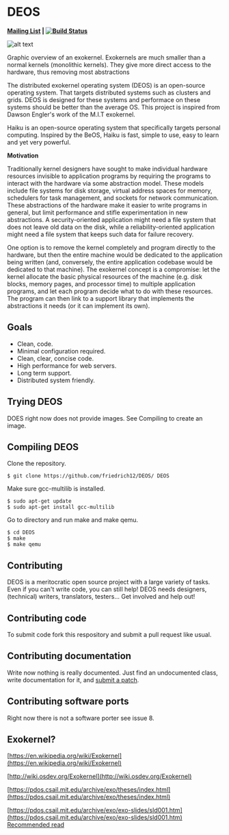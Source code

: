 DEOS
=======================
**[Mailing List](https://docs.google.com/forms/d/e/1FAIpQLSes4ibh1F-PTGdaPns6k446ODwOSNaju3DksLgOB_Zo-IMu_Q/viewform?usp=sf_link)
| [![Build Status](https://travis-ci.org/friedrich12/DEOS.svg?branch=master)](https://travis-ci.org/friedrich12/DEOS)**


![alt text](https://upload.wikimedia.org/wikipedia/commons/f/f2/Exokernel_revised%28english%29.png)


Graphic overview of an exokernel. Exokernels are much smaller than a normal kernels \(monolithic kernels\). They give more direct access to the hardware, thus removing most abstractions

The distributed exokernel operating system (DEOS) is an open-source operating system.
That targets distributed systems such as clusters and grids. DEOS is designed for these systems
and performace on these systems should be better than the average OS. This project is inspired from
Dawson Engler's work of the M.I.T exokernel.

Haiku is an open-source operating system that specifically targets personal
computing. Inspired by the BeOS, Haiku is fast, simple to use, easy to learn
and yet very powerful.

**Motivation**

Traditionally kernel designers have sought to make individual hardware resources invisible to application programs by requiring the programs to interact with the hardware via some abstraction model. These models include file systems for disk storage, virtual address spaces for memory, schedulers for task management, and sockets for network communication. These abstractions of the hardware make it easier to write programs in general, but limit performance and stifle experimentation in new abstractions. A security-oriented application might need a file system that does not leave old data on the disk, while a reliability-oriented application might need a file system that keeps such data for failure recovery.

One option is to remove the kernel completely and program directly to the hardware, but then the entire machine would be dedicated to the application being written \(and, conversely, the entire application codebase would be dedicated to that machine\). The exokernel concept is a compromise: let the kernel allocate the basic physical resources of the machine \(e.g. disk blocks, memory pages, and processor time\) to multiple application programs, and let each program decide what to do with these resources. The program can then link to a support library that implements the abstractions it needs \(or it can implement its own\).

Goals
------------
 * Clean, code. 
 * Minimal configuration required.
 * Clean, clear, concise code.
 * High performance for web servers.
 * Long term support.
 * Distributed system friendly.

Trying DEOS
---------------
DOES right now does not provide images. See Compiling to create an image.

Compiling DEOS
---------------
Clone the repository.

```
$ git clone https://github.com/friedrich12/DEOS/ DEOS
```
Make sure gcc-multilib is installed.

```
$ sudo apt-get update
$ sudo apt-get install gcc-multilib
```

Go to directory and run make and make qemu.
```
$ cd DEOS
$ make
$ make qemu
```

Contributing
-------------------
DEOS is a meritocratic open source project with a large variety of tasks. Even if you can't write code, you can still help! DEOS needs designers, \(technical\) writers, translators, testers... Get involved and help out!

## Contributing code
To submit code fork this respository and submit a pull request like usual. 

## Contributing documentation
Write now nothing is really documented. Just find an undocumented class, write
documentation for it, and [submit a patch](https://github.com/friedrich12/DEOS/blob/master/PATCHES.md).

## Contributing software ports
Right now there is not a software porter see issue 8.

## Exokernel?

[https://en.wikipedia.org/wiki/Exokernel](https://en.wikipedia.org/wiki/Exokernel) [ ](http://wiki.osdev.org/Exokernel)

[http://wiki.osdev.org/Exokernel](http://wiki.osdev.org/Exokernel)

[https://pdos.csail.mit.edu/archive/exo/theses/index.html](https://pdos.csail.mit.edu/archive/exo/theses/index.html)

[https://pdos.csail.mit.edu/archive/exo/exo-slides/sld001.htm](https://pdos.csail.mit.edu/archive/exo/exo-slides/sld001.htm)
[Recommended read](https://www.openu.ac.il/home/wiseman/2os/microkernels/exokernel.pdf)
